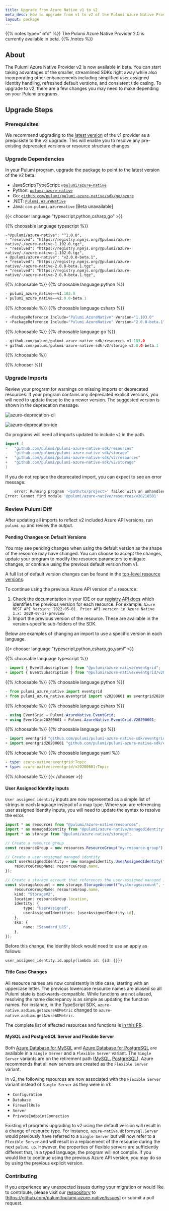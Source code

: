 ```yaml
---
title: Upgrade from Azure Native v1 to v2
meta_desc: How to upgrade from v1 to v2 of the Pulumi Azure Native Provider.
layout: package
---
```

{{% notes type="info" %}}
The Pulumi Azure Native Provider 2.0 is currently available in beta.
{{% /notes %}}

## About

The Pulumi Azure Native Provider v2 is now available in beta. You can start taking advantages of the smaller, streamlined SDKs right away while also incorporating other enhancements including simplified user assigned identity handling, refreshed default versions, and consistent title casing. To upgrade to v2, there are a few changes you may need to make depending on your Pulumi programs.

## Upgrade Steps

### Prerequisites

We recommend upgrading to the [latest version](https://github.com/pulumi/pulumi-azure-native/releases/tag/v1.103.0) of the v1 provider as a prequisiste to the v2 upgrade. This will enable you to resolve any pre-existing deprecated versions or resource structure changes.

### Upgrade Dependencies

In your Pulumi program, upgrade the package to point to the latest version of the v2 beta.

* JavaScript/TypeScript: [`@pulumi/azure-native`](https://www.npmjs.com/package/@pulumi/azure-native/v/2.0.0-beta.1)
* Python: [`pulumi-azure-native`](https://pypi.org/project/pulumi-azure-native/2.0.0b1/)
* Go: [`github.com/pulumi/pulumi-azure-native/sdk/go/azure`](https://github.com/pulumi/pulumi-azure-native/releases/tag/v2.0.0-beta.1)
* .NET: [`Pulumi.AzureNative`](https://www.nuget.org/packages/Pulumi.AzureNative/2.0.0-beta.1)
* Java: `com.pulumi.azurenative` [Beta unavailable]

{{< chooser language "typescript,python,csharp,go" >}}

{{% choosable language typescript %}}

```
-"@pulumi/azure-native": "^1.0.0",
- "resolved": "https://registry.npmjs.org/@pulumi/azure-native/-/azure-native-1.102.0.tgz",
- "resolved": "https://registry.npmjs.org/@pulumi/azure-native/-/azure-native-1.102.0.tgz",
+ @pulumi/azure-native": "v2.0.0-beta.1",
+ "resolved": "https://registry.npmjs.org/@pulumi/azure-native/-/azure-native-2.0.0-beta.1.tgz",
+ "resolved": "https://registry.npmjs.org/@pulumi/azure-native/-/azure-native-2.0.0-beta.1.tgz",
```

{{% /choosable %}}
{{% choosable language python %}}

```python
- pulumi_azure_native==v1.103.0
+ pulumi_azure_native==v2.0.0-beta.1
```

{{% /choosable %}}
{{% choosable language csharp %}}

```csharp
- <PackageReference Include="Pulumi.AzureNative" Version="1.103.0"
+ <PackageReference Include="Pulumi.AzureNative" Version="2.0.0-beta.1"
```

{{% /choosable %}}
{{% choosable language go %}}

```go
- github.com/pulumi/pulumi-azure-native-sdk/resources v1.103.0
+ github.com/pulumi/pulumi-azure-native-sdk/v2/storage v2.0.0-beta.1
```

{{% /choosable %}}

{{% /chooser %}}

### Upgrade Imports

Review your program for warnings on missing imports or deprecated resources. If your program contains any deprecated explicit versions, you will need to update these to the a newer version. The suggested version is shown in the deprecation message. 

![azure-deprecation-cli](./azure-deprecation-cli.png)

![azure-deprecation-ide](./azure-deprecation-ide.png)

Go programs will need all imports updated to include `v2` in the path.

```go
import (
-	"github.com/pulumi/pulumi-azure-native-sdk/resources"
-	"github.com/pulumi/pulumi-azure-native-sdk/storage"
+	"github.com/pulumi/pulumi-azure-native-sdk/v2/resources"
+	"github.com/pulumi/pulumi-azure-native-sdk/v2/storage"
)
```

If you do not replace the deprecated import, you can expect to see an error message:

```bash
    error: Running program '<path/to/project>' failed with an unhandled exception:
Error: Cannot find module '@pulumi/azure-native/resources/v20210501'
```

### Review Pulumi Diff

After updating all imports to reflect v2 included Azure API versions, run `pulumi up` and review the output.

#### Pending Changes on Default Versions

You may see pending changes when using the default version as the shape of the resource may have changed. You can choose to accept the changes, update your program to modify the resource parameters to mitigate changes, or continue using the previous default version from v1.

A full list of default version changes can be found in the [top-level resource versions](./top-level-resource-versions).

To continue using the previous Azure API version of a resource:

1. Check the documentation in your IDE or our [registry API docs](../_index.md) which identifies the previous version for each resource. For example: `Azure REST API Version: 2022-05-01. Prior API version in Azure Native 1.x: 2020-07-17-preview`
2. Import the previous version of the resource. These are available in the version-specific sub-folders of the SDK.

Below are examples of changing an import to use a specific version in each language.

{{< chooser language "typescript,python,csharp,go,yaml" >}}

{{% choosable language typescript %}}

```typescript
- import { EventSubscription } from "@pulumi/azure-native/eventgrid";
+ import { EventSubscription } from "@pulumi/azure-native/eventgrid/v20200601";
```

{{% /choosable %}}
{{% choosable language python %}}

```python
- from pulumi_azure_native import eventgrid
+ from pulumi_azure_native.eventgrid import v20200601 as eventgrid20200601
```

{{% /choosable %}}
{{% choosable language csharp %}}

```csharp
- using EventGrid = Pulumi.AzureNative.EventGrid;
+ using EventGrid20200601 = Pulumi.AzureNative.EventGrid.V20200601;
```

{{% /choosable %}}
{{% choosable language go %}}

```go
- import eventgrid "github.com/pulumi/pulumi-azure-native-sdk/eventgrid/v2"
+ import eventgrid20200601 "github.com/pulumi/pulumi-azure-native-sdk/eventgrid/v2/v20200601”
```

{{% /choosable %}}
{{% choosable language yaml %}}

```yaml
- type: azure-native:eventgrid:Topic
+ type: azure-native:eventgrid/v20200601:Topic
```

{{% /choosable %}}
{{< /chooser >}}

#### User Assigned Identity Inputs

`User assigned identity` inputs are now represented as a simple list of strings in each language instead of a map type. Where you are referencing user assigned identity inputs, you will need to update the syntax to resolve the error.

```typescript
import * as resources from "@pulumi/azure-native/resources";
import * as managedidentity from "@pulumi/azure-native/managedidentity";
import * as storage from "@pulumi/azure-native/storage";

// Create a resource group
const resourceGroup = new resources.ResourceGroup("my-resource-group");

// Create a user-assigned managed identity
const userAssignedIdentity = new managedidentity.UserAssignedIdentity("my-user-assigned-identity", {
    resourceGroupName: resourceGroup.name,
});

// Create a storage account that references the user-assigned managed identity
const storageAccount = new storage.StorageAccount("mystorageaccount", {
    resourceGroupName: resourceGroup.name,
    kind: "StorageV2",
    location: resourceGroup.location,
    identity: {
        type: "UserAssigned",
        userAssignedIdentities: [userAssignedIdentity.id],
    },
    sku: {
        name: "Standard_LRS",
    },
});
```

Before this change, the identity block would need to use an apply as follows:

```
user_assigned_identity.id.apply(lambda id: {id: {}})
```

#### Title Case Changes

All resource names are now consistently in title case, starting with an uppercase letter. The previous lowercase resource names are aliased so all Pulumi state is backwards-compatible. While functions are not aliased, resolving the name discrepancy is as simple as updating the function names. For instance, in the TypeScript SDK, `azure-native.aadiam.getazureADMetric` changed to `azure-native.aadiam.getAzureADMetric`.

The complete list of affected resources and functions is [in this PR](https://github.com/pulumi/pulumi-azure-native/pull/2366).


#### MySQL and PostgreSQL Server and Flexible Server

Both [Azure Database for MySQL](https://azure.microsoft.com/en-us/products/mysql) and [Azure Database for PostgreSQL](https://azure.microsoft.com/en-us/products/postgresql) are available in a `Single Server` and a `Flexible Server` variant. The `Single Server` variants are on the retirement path ([MySQL](https://learn.microsoft.com/en-us/azure/mysql/single-server/whats-happening-to-mysql-single-server), [PostgreSQL](https://learn.microsoft.com/en-us/azure/postgresql/single-server/whats-happening-to-postgresql-single-server)). Azure recommends that all new servers are created as the `Flexible Server` variant.

In v2, the following resources are now associated with the `Flexible Server` variant instead of `Single Server` as they were in v1:
- `Configuration`
- `Database`
- `FirewallRule`
- `Server`
- `PrivateEndpointConnection`

Existing v1 programs upgrading to v2 using the default version will result in a change of resource type. For instance, `azure-native.dbformysql.Server` would previously have referred to a `Single Server` but will now refer to a `Flexible Server` and will result in a replacement of the resource during the next `pulumi up`. However, the properties of flexible servers are sufficiently different that, in a typed language, the program will not compile. If you would like to continue using the previous Azure API version, you may do so by using the previous explicit version.

### Contributing

If you experience any unexpected issues during your migration or would like to contribute, please visit our [respository](https://github.com/pulumi/pulumi-azure-native) to [https://github.com/pulumi/pulumi-azure-native/issues] or submit a pull request.
